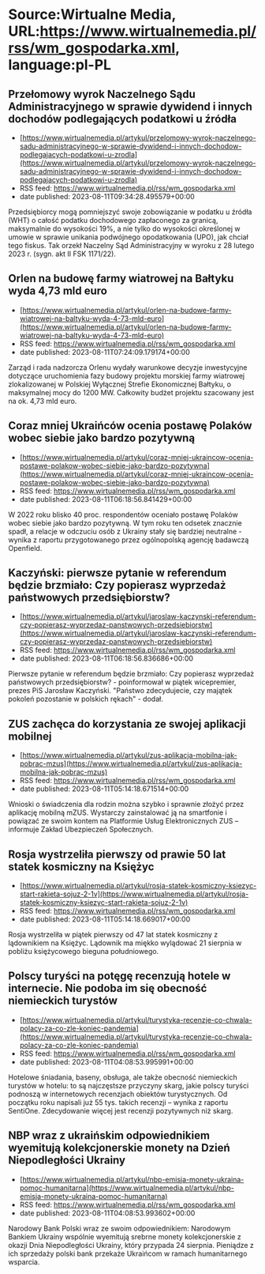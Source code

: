 # Source:Wirtualne Media, URL:https://www.wirtualnemedia.pl/rss/wm_gospodarka.xml, language:pl-PL

## Przełomowy wyrok Naczelnego Sądu Administracyjnego w sprawie dywidend i innych dochodów podlegających podatkowi u źródła
 - [https://www.wirtualnemedia.pl/artykul/przelomowy-wyrok-naczelnego-sadu-administracyjnego-w-sprawie-dywidend-i-innych-dochodow-podlegajacych-podatkowi-u-zrodla](https://www.wirtualnemedia.pl/artykul/przelomowy-wyrok-naczelnego-sadu-administracyjnego-w-sprawie-dywidend-i-innych-dochodow-podlegajacych-podatkowi-u-zrodla)
 - RSS feed: https://www.wirtualnemedia.pl/rss/wm_gospodarka.xml
 - date published: 2023-08-11T09:34:28.495579+00:00

Przedsiębiorcy mogą pomniejszyć swoje zobowiązanie w podatku u źródła (WHT) o całość podatku dochodowego zapłaconego za granicą, maksymalnie do wysokości 19%, a nie tylko do wysokości określonej w umowie w sprawie unikania podwójnego opodatkowania (UPO), jak chciał tego fiskus. Tak orzekł Naczelny Sąd Administracyjny w wyroku z 28 lutego 2023 r. (sygn. akt II FSK 1171/22).

## Orlen na budowę farmy wiatrowej na Bałtyku wyda 4,73 mld euro
 - [https://www.wirtualnemedia.pl/artykul/orlen-na-budowe-farmy-wiatrowej-na-baltyku-wyda-4-73-mld-euro](https://www.wirtualnemedia.pl/artykul/orlen-na-budowe-farmy-wiatrowej-na-baltyku-wyda-4-73-mld-euro)
 - RSS feed: https://www.wirtualnemedia.pl/rss/wm_gospodarka.xml
 - date published: 2023-08-11T07:24:09.179174+00:00

Zarząd i rada nadzorcza Orlenu wydały warunkowe decyzje inwestycyjne dotyczące uruchomienia fazy budowy projektu morskiej farmy wiatrowej zlokalizowanej w Polskiej Wyłącznej Strefie Ekonomicznej Bałtyku, o maksymalnej mocy do 1200 MW. Całkowity budżet projektu szacowany jest na ok. 4,73 mld euro.

## Coraz mniej Ukraińców ocenia postawę Polaków wobec siebie jako bardzo pozytywną
 - [https://www.wirtualnemedia.pl/artykul/coraz-mniej-ukraincow-ocenia-postawe-polakow-wobec-siebie-jako-bardzo-pozytywna](https://www.wirtualnemedia.pl/artykul/coraz-mniej-ukraincow-ocenia-postawe-polakow-wobec-siebie-jako-bardzo-pozytywna)
 - RSS feed: https://www.wirtualnemedia.pl/rss/wm_gospodarka.xml
 - date published: 2023-08-11T06:18:56.841429+00:00

W 2022 roku blisko 40 proc. respondentów oceniało postawę Polaków wobec siebie jako bardzo pozytywną. W tym roku ten odsetek znacznie spadł, a relacje w odczuciu osób z Ukrainy stały się bardziej neutralne - wynika z raportu przygotowanego przez ogólnopolską agencję badawczą Openfield.

## Kaczyński: pierwsze pytanie w referendum będzie brzmiało: Czy popierasz wyprzedaż państwowych przedsiębiorstw?
 - [https://www.wirtualnemedia.pl/artykul/jaroslaw-kaczynski-referendum-czy-popierasz-wyprzedaz-panstwowych-przedsiebiorstw](https://www.wirtualnemedia.pl/artykul/jaroslaw-kaczynski-referendum-czy-popierasz-wyprzedaz-panstwowych-przedsiebiorstw)
 - RSS feed: https://www.wirtualnemedia.pl/rss/wm_gospodarka.xml
 - date published: 2023-08-11T06:18:56.836686+00:00

Pierwsze pytanie w referendum będzie brzmiało: Czy popierasz wyprzedaż państwowych przedsiębiorstw? - poinformował w piątek wicepremier, prezes PiS Jarosław Kaczyński. "Państwo zdecydujecie, czy majątek pokoleń pozostanie w polskich rękach" - dodał.

## ZUS zachęca do korzystania ze swojej aplikacji mobilnej
 - [https://www.wirtualnemedia.pl/artykul/zus-aplikacja-mobilna-jak-pobrac-mzus](https://www.wirtualnemedia.pl/artykul/zus-aplikacja-mobilna-jak-pobrac-mzus)
 - RSS feed: https://www.wirtualnemedia.pl/rss/wm_gospodarka.xml
 - date published: 2023-08-11T05:14:18.671514+00:00

Wnioski o świadczenia dla rodzin można szybko i sprawnie złożyć przez aplikację mobilną mZUS. Wystarczy zainstalować ją na smartfonie i powiązać ze swoim kontem na Platformie Usług Elektronicznych ZUS – informuje Zakład Ubezpieczeń Społecznych.

## Rosja wystrzeliła pierwszy od prawie 50 lat statek kosmiczny na Księżyc
 - [https://www.wirtualnemedia.pl/artykul/rosja-statek-kosmiczny-ksiezyc-start-rakieta-sojuz-2-1v](https://www.wirtualnemedia.pl/artykul/rosja-statek-kosmiczny-ksiezyc-start-rakieta-sojuz-2-1v)
 - RSS feed: https://www.wirtualnemedia.pl/rss/wm_gospodarka.xml
 - date published: 2023-08-11T05:14:18.669017+00:00

Rosja wystrzeliła w piątek pierwszy od 47 lat statek kosmiczny z lądownikiem na Księżyc. Lądownik ma miękko wylądować 21 sierpnia w pobliżu księżycowego bieguna południowego.

## Polscy turyści na potęgę recenzują hotele w internecie. Nie podoba im się obecność niemieckich turystów
 - [https://www.wirtualnemedia.pl/artykul/turystyka-recenzje-co-chwala-polacy-za-co-zle-koniec-pandemia](https://www.wirtualnemedia.pl/artykul/turystyka-recenzje-co-chwala-polacy-za-co-zle-koniec-pandemia)
 - RSS feed: https://www.wirtualnemedia.pl/rss/wm_gospodarka.xml
 - date published: 2023-08-11T04:08:53.995991+00:00

Hotelowe śniadania, baseny, obsługa, ale także obecność niemieckich turystów w hotelu: to są najczęstsze przyczyny skarg, jakie polscy turyści podnoszą w internetowych recenzjach obiektów turystycznych. Od początku roku napisali już 55 tys. takich recenzji – wynika z raportu SentiOne. Zdecydowanie więcej jest recenzji pozytywnych niż skarg.

## NBP wraz z ukraińskim odpowiednikiem wyemitują kolekcjonerskie monety na Dzień Niepodległości Ukrainy
 - [https://www.wirtualnemedia.pl/artykul/nbp-emisja-monety-ukraina-pomoc-humanitarna](https://www.wirtualnemedia.pl/artykul/nbp-emisja-monety-ukraina-pomoc-humanitarna)
 - RSS feed: https://www.wirtualnemedia.pl/rss/wm_gospodarka.xml
 - date published: 2023-08-11T04:08:53.993602+00:00

Narodowy Bank Polski wraz ze swoim odpowiednikiem: Narodowym Bankiem Ukrainy wspólnie wyemitują srebrne monety kolekcjonerskie z okazji Dnia Niepodległości Ukrainy, który przypada 24 sierpnia. Pieniądze z ich sprzedaży polski bank przekaże Ukraińcom w ramach humanitarnego wsparcia.

